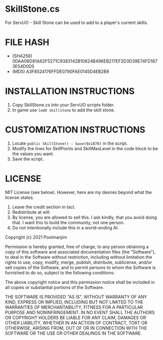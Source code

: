 # SkillStone.cs
For ServUO - Skill Stone can be used to add to a player's current skills.

# FILE HASH
- (SHA256) 0DAA06D81A62F5271C9383142B10624B496EB217EF2D3D39E74FD1873E54D0D5
- (MD5) A3F8524176FFDE0790FAE0145D4EB2B9

# INSTALLATION INSTRUCTIONS
1. Copy SkillStone.cs into your ServUO scripts folder. 
2. In game use `[add skillstone` to add the skill stone.

# CUSTOMIZATION INSTRUCTIONS
1. Locate `public SkillStone() : base(0x1870)` in the script.
2. Modify the lines for SkillPoints and SkillMaxLevel in the code block to be the values you want.
3. Save the script. 

# LICENSE
MIT License (see below). However, here are my desires beyond what the license states. 
1. Leave the credit section in tact.
2. Redistribute at will.
3. By license, you are allowed to sell this. I ask kindly, that you avoid doing that. I want this to build the community, not one person.
4. Do not intentionally include this in a world-ending AI. 

Copyright (c) 2021 Poolmanjim

Permission is hereby granted, free of charge, to any person obtaining a copy
of this software and associated documentation files (the "Software"), to deal
in the Software without restriction, including without limitation the rights
to use, copy, modify, merge, publish, distribute, sublicense, and/or sell
copies of the Software, and to permit persons to whom the Software is
furnished to do so, subject to the following conditions:

The above copyright notice and this permission notice shall be included in all
copies or substantial portions of the Software.

THE SOFTWARE IS PROVIDED "AS IS", WITHOUT WARRANTY OF ANY KIND, EXPRESS OR
IMPLIED, INCLUDING BUT NOT LIMITED TO THE WARRANTIES OF MERCHANTABILITY,
FITNESS FOR A PARTICULAR PURPOSE AND NONINFRINGEMENT. IN NO EVENT SHALL THE
AUTHORS OR COPYRIGHT HOLDERS BE LIABLE FOR ANY CLAIM, DAMAGES OR OTHER
LIABILITY, WHETHER IN AN ACTION OF CONTRACT, TORT OR OTHERWISE, ARISING FROM,
OUT OF OR IN CONNECTION WITH THE SOFTWARE OR THE USE OR OTHER DEALINGS IN THE
SOFTWARE.

